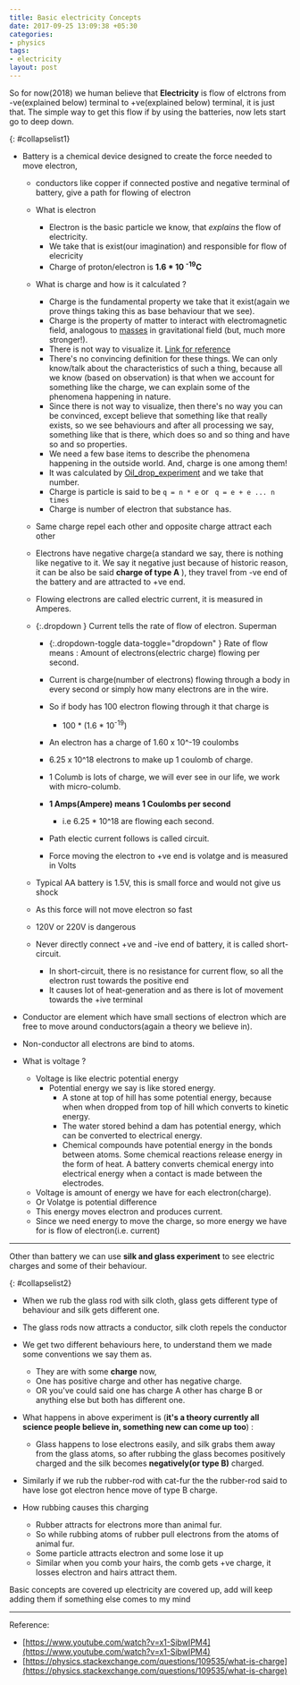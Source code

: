 ```yaml
---
title: Basic electricity Concepts
date: 2017-09-25 13:09:38 +05:30
categories:
- physics
tags:
- electricity
layout: post
---
```


So for now(2018) we human believe that **Electricity** is flow of elctrons from -ve(explained below) terminal to +ve(explained below) terminal, it is just that. The simple way to  get this flow if by using the batteries, now lets start go to deep down.

{: #collapselist1}
*  Battery is a chemical device designed to create the force needed to move electron, 
    * conductors like copper if connected postive and negative terminal of battery, give a path for flowing of electron
    * What is electron
        * Electron is the basic particle we know, that _explains_ the flow of electricity.
        * We take that is exist(our imagination) and responsible for flow of elecricity
        * Charge of proton/electron is **1.6 * 10 <sup>-19</sup>C**
    * What is charge and how is it calculated ?
        * Charge is the fundamental property we take that it exist(again we prove things taking this as base behaviour that we see).
        * Charge is the property of matter to interact with electromagnetic field, analogous to [masses](/mass_vs_matter_vs_weight.html) in gravitational field (but, much more stronger!).
        * There is not way to visualize it. [Link for reference](https://www.quora.com/Has-anyone-ever-seen-electrons-and-protons-under-the-microscope)
        * There's no convincing definition for these things. We can only know/talk about the characteristics of such a thing, because all we know (based on observation) is that when we account for something like the charge, we can explain some of the phenomena happening in nature.
        * Since there is not way to visualize, then there's no way you can be convinced, except believe that something like that really exists, so we see behaviours and after all processing we say, something like that is there, which does so and so thing and have so and so properties.
        * We need a few base items to describe the phenomena happening in the outside world. And, charge is one among them!
        * It was calculated by [Oil_drop_experiment](https://en.wikipedia.org/wiki/Oil_drop_experiment) and we take that number.
        * Charge is particle is said to be `q = n * e` or ` q = e + e ... n times`
        * Charge is number of electron that substance has.
	* Same charge repel each other and opposite charge attract each other
    * Electrons have negative charge(a standard we say, there is nothing like negative to it. We say it negative just because of historic reason, it can be also be said **charge of type A** ), they travel from -ve end of the battery and are attracted to +ve end.
    * Flowing electrons are called electric current, it is measured in Amperes.

    * {:.dropdown } Current tells the rate of flow of electron. Superman
        * {:.dropdown-toggle data-toggle="dropdown" } Rate of flow means : Amount of electrons(electric charge) flowing per second.
        * Current is charge(number of electrons)  flowing through a body in every second or simply how many electrons are in the wire.
        * So if body has 100 electron flowing through it that charge is 
            * 100 * (1.6 * 10<sup>-19</sup>)

        * An electron has a charge of 1.60 x 10^-19 coulombs
        * 6.25 x 10^18 electrons to make up 1 coulomb of charge.
        * 1 Columb is lots of charge, we will ever see in our life, we work with micro-columb.
        * **1 Amps(Ampere) means  1 Coulombs per second**
            * i.e 6.25 * 10^18 are flowing each second.
        * Path electic current follows is called circuit.
        * Force moving the electron to +ve end is volatge and is measured in Volts 
    * Typical AA battery is 1.5V, this is small force and would not give us shock
    * As this force will not move electron so fast 
    * 120V or 220V is dangerous

    * Never directly connect +ve and -ive end of battery, it is called short-circuit.
        * In short-circuit, there is no resistance for current flow, so all the electron rust towards the positive end
        * It causes lot of heat-generation and as there is lot of movement towards the +ive terminal

* Conductor are element which have small sections of electron which are free to move around conductors(again a theory we believe in).

* Non-conductor all electrons are bind to atoms. 

* What is voltage ? 
    * Voltage is like electric potential energy
        * Potential energy we say is like stored energy.
            * A stone at top of hill has some potential energy, because when when dropped from top of hill which converts to kinetic energy.
            * The water stored behind a dam has potential energy, which can be converted to electrical energy.
            * Chemical compounds have potential energy in the bonds between atoms. Some chemical reactions release energy in the form of heat. A battery converts chemical energy into electrical energy when a contact is made between the electrodes.
    * Voltage is amount of energy we have for each electron(charge).
    * Or Volatge is potential difference 
    * This energy moves electron and produces current.
    * Since we need energy to move the charge, so more energy we have for is flow of electron(i.e. current)

---

Other than battery we can use **silk and glass experiment** to see electric charges and some of their behaviour.


{: #collapselist2}
*  When we rub the glass rod with silk cloth, glass gets different type of behaviour and silk gets different one.
* The glass rods now attracts a conductor, silk cloth repels the conductor
* We get two different behaviours here, to understand them we made some conventions we say them as.
    * They are with some **charge** now,
    * One has positive charge and other has negative charge.
    * OR you've could said one has charge A other has charge B or anything else but both has different one.

* What happens in above experiment is (**it's a theory currently all science people believe in, something new can come up too**) :
    * Glass happens to lose electrons easily, and silk grabs them away from the glass atoms, so after rubbing the glass becomes positively charged and the silk becomes **negatively(or type B)** charged.

* Similarly if we rub the rubber-rod with cat-fur the the rubber-rod said to have lose got electron hence move of type B charge.

* How rubbing causes this charging
    * Rubber attracts for electrons more than animal fur.
    * So while rubbing atoms of rubber pull electrons from the atoms of animal fur.
    * Some particle attracts electron and some lose it up
    * Similar when you comb your hairs, the comb gets +ve charge, it losses electron and hairs attract them.


Basic concepts are covered up electricity are covered up, add will keep adding them if something else comes to my mind


---
Reference: 
* [https://www.youtube.com/watch?v=x1-SibwIPM4](https://www.youtube.com/watch?v=x1-SibwIPM4)
* [https://physics.stackexchange.com/questions/109535/what-is-charge](https://physics.stackexchange.com/questions/109535/what-is-charge)

